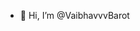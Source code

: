 - 👋 Hi, I’m @VaibhavvvBarot

<!---
VaibhavvvBarot/VaibhavvvBarot is a ✨ special ✨ repository because its `README.md` (this file) appears on your GitHub profile.
You can click the Preview link to take a look at your changes.
--->
